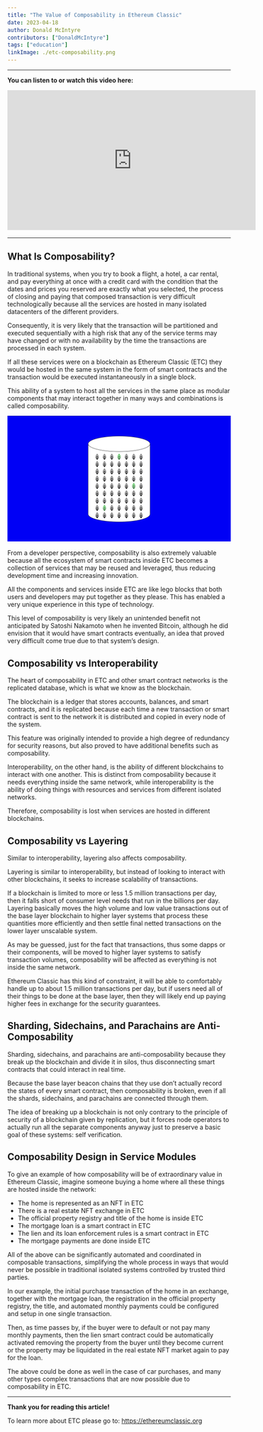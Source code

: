 ```yaml
---
title: "The Value of Composability in Ethereum Classic"
date: 2023-04-18
author: Donald McIntyre
contributors: ["DonaldMcIntyre"]
tags: ["education"]
linkImage: ./etc-composability.png
---
```


---
**You can listen to or watch this video here:**

<iframe width="560" height="315" src="https://www.youtube.com/embed/Alxz8pDfMhg" title="YouTube video player" frameborder="0" allow="accelerometer; autoplay; clipboard-write; encrypted-media; gyroscope; picture-in-picture; web-share" allowfullscreen></iframe>

---

## What Is Composability?

In traditional systems, when you try to book a flight, a hotel, a car rental, and pay everything at once with a credit card with the condition that the dates and prices you reserved are exactly what you selected, the process of closing and paying that composed transaction is very difficult technologically because all the services are hosted in many isolated datacenters of the different providers. 

Consequently, it is very likely that the transaction will be partitioned and executed sequentially with a high risk that any of the service terms may have changed or with no availability by the time the transactions are processed in each system.

If all these services were on a blockchain as Ethereum Classic (ETC) they would be hosted in the same system in the form of smart contracts and the transaction would be executed instantaneously in a single block.

This ability of a system to host all the services in the same place as modular components that may interact together in many ways and combinations is called composability.

![A single database.](./etc-composability.png)

From a developer perspective, composability is also extremely valuable because all the ecosystem of smart contracts inside ETC becomes a collection of services that may be reused and leveraged, thus reducing development time and increasing innovation.

All the components and services inside ETC are like lego blocks that both users and developers may put together as they please. This has enabled a very unique experience in this type of technology.

This level of composability is very likely an unintended benefit not anticipated by Satoshi Nakamoto when he invented Bitcoin, although he did envision that it would have smart contracts eventually, an idea that proved very difficult come true due to that system’s design.

## Composability vs Interoperability

The heart of composability in ETC and other smart contract networks is the replicated database, which is what we know as the blockchain. 

The blockchain is a ledger that stores accounts, balances, and smart contracts, and it is replicated because each time a new transaction or smart contract is sent to the network it is distributed and copied in every node of the system. 

This feature was originally intended to provide a high degree of redundancy for security reasons, but also proved to have additional benefits such as composability.

Interoperability, on the other hand, is the ability of different blockchains to interact with one another. This is distinct from composability because it needs everything inside the same network, while interoperability is the ability of doing things with resources and services from different isolated networks.

Therefore, composability is lost when services are hosted in different blockchains. 

## Composability vs Layering

Similar to interoperability, layering also affects composability. 

Layering is similar to interoperability, but instead of looking to interact with other blockchains, it seeks to increase scalability of transactions.

If a blockchain is limited to more or less 1.5 million transactions per day, then it falls short of consumer level needs that run in the billions per day. Layering basically moves the high volume and low value transactions out of the base layer blockchain to higher layer systems that process these quantities more efficiently and then settle final netted transactions on the lower layer unscalable system.

As may be guessed, just for the fact that transactions, thus some dapps or their components, will be moved to higher layer systems to satisfy transaction volumes, composability will be affected as everything is not inside the same network.

Ethereum Classic has this kind of constraint, it will be able to comfortably handle up to about 1.5 million transactions per day, but if users need all of their things to be done at the base layer, then they will likely end up paying higher fees in exchange for the security guarantees.

## Sharding, Sidechains, and Parachains are Anti-Composability

Sharding, sidechains, and parachains are anti-composability because they break up the blockchain and divide it in silos, thus disconnecting smart contracts that could interact in real time.

Because the base layer beacon chains that they use don’t actually record the states of every smart contract, then composability is broken, even if all the shards, sidechains, and parachains are connected through them.

The idea of breaking up a blockchain is not only contrary to the principle of security of a blockchain given by replication, but it forces node operators to actually run all the separate components anyway just to preserve a basic goal of these systems: self verification.

## Composability Design in Service Modules

To give an example of how composability will be of extraordinary value in Ethereum Classic, imagine someone buying a home where all these things are hosted inside the network:

- The home is represented as an NFT in ETC
- There is a real estate NFT exchange in ETC
- The official property registry and title of the home is inside ETC
- The mortgage loan is a smart contract in ETC
- The lien and its loan enforcement rules is a smart contract in ETC
- The mortgage payments are done inside ETC

All of the above can be significantly automated and coordinated in composable transactions, simplifying the whole process in ways that would never be possible in traditional isolated systems controlled by trusted third parties.

In our example, the initial purchase transaction of the home in an exchange, together with the mortgage loan, the registration in the official property registry, the title, and automated monthly payments could be configured and setup in one single transaction.

Then, as time passes by, if the buyer were to default or not pay many monthly payments, then the lien smart contract could be automatically activated removing the property from the buyer until they become current or the property may be liquidated in the real estate NFT market again to pay for the loan.

The above could be done as well in the case of car purchases, and many other types complex transactions that are now possible due to composability in ETC.

---

**Thank you for reading this article!**

To learn more about ETC please go to: https://ethereumclassic.org
